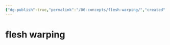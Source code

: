 ```yaml
---
{"dg-publish":true,"permalink":"/06-concepts/flesh-warping/","created":"2024-10-28T09:26:51.000-05:00","updated":"2024-11-07T17:03:47.350-06:00"}
---
```


# flesh warping